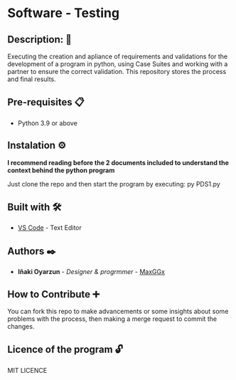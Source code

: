 # Software - Testing

## Description: 📜

Executing the creation and apliance of requirements and validations for the development of a program in python, using Case Suites and working with a partner to ensure the correct validation.
This repository stores the process and final results.

## Pre-requisites 📋

- Python 3.9 or above

## Instalation ⚙️

**I recommend reading before the 2 documents included to understand the context behind the python program**

Just clone the repo and then start the program by executing:
  py PDS1.py

## Built with 🛠️

* [VS Code](https://code.visualstudio.com/) - Text Editor

## Authors ✒️

* **Iñaki Oyarzun** - *Designer & progrmmer* - [MaxGGx](https://github.com/MaxGGx)

## How to Contribute ➕

You can fork this repo to make advancements or some insights about some problems with the process, then making a merge request to commit the changes.

## Licence of the program 🔓

MIT LICENCE
